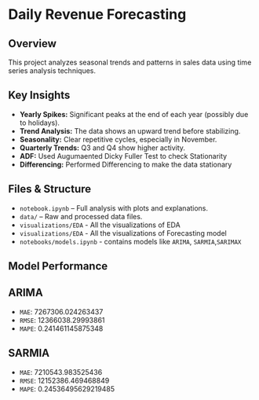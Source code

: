 # Daily Revenue Forecasting

## Overview

This project analyzes seasonal trends and patterns in sales data using time series analysis techniques.

## Key Insights

- **Yearly Spikes:** Significant peaks at the end of each year (possibly due to holidays).
- **Trend Analysis:** The data shows an upward trend before stabilizing.
- **Seasonality:** Clear repetitive cycles, especially in November.
- **Quarterly Trends:** Q3 and Q4 show higher activity.
- **ADF:** Used Augumaented Dicky Fuller Test to check Stationarity
- **Differencing:** Performed Differencing to make the data stationary

## Files & Structure

- `notebook.ipynb` – Full analysis with plots and explanations.
- `data/` – Raw and processed data files.
- `visualizations/EDA` - All the visualizations of EDA
- `visualizations/EDA` - All the visualizations of Forecasting model
- `notebooks/models.ipynb` - contains models like `ARIMA`, `SARMIA`,`SARIMAX`

## Model Performance

## ARIMA

- `MAE`: 7267306.024263437
- `RMSE`: 12366038.29993861
- `MAPE`: 0.241461145875348

## SARMIA

- `MAE`: 7210543.983525436
- `RMSE`: 12152386.469468849
- `MAPE`: 0.24536495629219485

